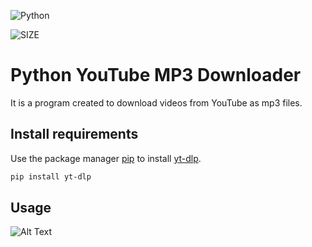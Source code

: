 ![Python](https://img.shields.io/badge/python-3670A0?style=for-the-badge&logo=python&logoColor=ffdd54) 

![SIZE](https://img.shields.io/github/languages/code-size/radektv/python-youtube-mp3-downloader?style=flat-square)
# Python YouTube MP3 Downloader

It is a program created to download videos from YouTube as mp3 files.

## Install requirements

Use the package manager [pip](https://pip.pypa.io/en/stable/) to install [yt-dlp](https://github.com/yt-dlp/yt-dlp).

```bash
pip install yt-dlp
```

## Usage

![Alt Text](https://i.imgur.com/LRcpsLz.gif)

